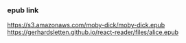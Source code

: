 ### epub link
https://s3.amazonaws.com/moby-dick/moby-dick.epub
https://gerhardsletten.github.io/react-reader/files/alice.epub
